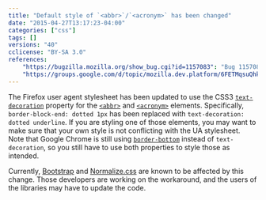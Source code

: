 ```yaml
---
title: "Default style of `<abbr>`/`<acronym>` has been changed"
date: "2015-04-27T13:17:23-04:00"
categories: ["css"]
tags: []
versions: "40"
cclicense: "BY-SA 3.0"
references:
    "https://bugzilla.mozilla.org/show_bug.cgi?id=1157083": "Bug 1157083 - It might be better to use CSS3 text-decoration for the UA stylesheet of <abbr> and <acronym> rather than border-bottom"
    "https://groups.google.com/d/topic/mozilla.dev.platform/6FETMqsuQhk/discussion": "mozilla.dev.platform: Intent to change UA stylesheet of <abbr> and <acronym> (using border-bottom -> CSS 3 text-decoration)"
---
```

The Firefox user agent stylesheet has been updated to use the CSS3 [`text-decoration`](https://developer.mozilla.org/en-US/docs/Web/CSS/text-decoration) property for the [`<abbr>`](https://developer.mozilla.org/en-US/docs/Web/HTML/Element/abbr) and [`<acronym>`](https://developer.mozilla.org/en-US/docs/Web/HTML/Element/acronym) elements. Specifically, `border-block-end: dotted 1px` has been replaced with `text-decoration: dotted underline`. If you are styling one of those elements, you may want to make sure that your own style is not conflicting with the UA stylesheet. Note that Google Chrome is still using [`border-bottom`](https://developer.mozilla.org/en-US/docs/Web/CSS/border-bottom) instead of `text-decoration`, so you still have to use both properties to style those as intended.

Currently, [Bootstrap](https://github.com/twbs/bootstrap/issues/16574) and [Normalize.css](https://github.com/necolas/normalize.css/pull/451) are known to be affected by this change. Those developers are working on the workaround, and the users of the libraries may have to update the code.
